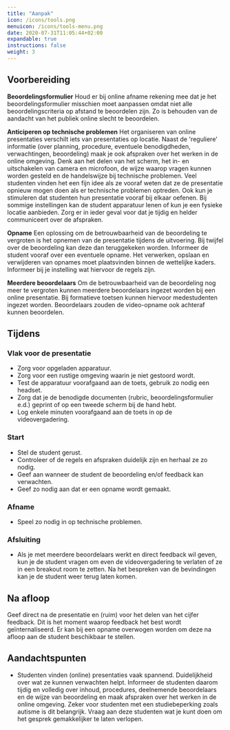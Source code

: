 ```yaml
---
title: "Aanpak"
icon: /icons/tools.png
menuicon: /icons/tools-menu.png
date: 2020-07-31T11:05:44+02:00
expandable: true
instructions: false
weight: 3
---
```


## Voorbereiding

**Beoordelingsformulier** Houd er bij online afname rekening mee dat je het beoordelingsformulier misschien moet aanpassen omdat niet alle beoordelingscriteria op afstand te beoordelen zijn. Zo is behouden van de aandacht van het publiek online slecht te beoordelen.

**Anticiperen op technische problemen** Het organiseren van online presentaties verschilt iets van presentaties op locatie. Naast de 'reguliere' informatie (over planning, procedure, eventuele benodigdheden, verwachtingen, beoordeling) maak je ook afspraken over het werken in de online omgeving. Denk aan het delen van het scherm, het in- en uitschakelen van camera en microfoon, de wijze waarop vragen kunnen worden gesteld en de handelswijze bij technische problemen. Veel studenten vinden het een fijn idee als ze vooraf weten dat ze de presentatie opnieuw mogen doen als er technische problemen optreden. Ook kun je stimuleren dat studenten hun presentatie vooraf bij elkaar oefenen. Bij sommige instellingen kan de student apparatuur lenen of kun je een fysieke locatie aanbieden. Zorg er in ieder geval voor dat je tijdig en helder communiceert over de afspraken. 

**Opname** Een oplossing om de betrouwbaarheid van de beoordeling te vergroten is het opnemen van de presentatie tijdens de uitvoering. Bij twijfel over de beoordeling kan deze dan teruggekeken worden. Informeer de student vooraf over een eventuele opname. Het verwerken, opslaan en verwijderen van opnames moet plaatsvinden binnen de wettelijke kaders. Informeer bij je instelling wat hiervoor de regels zijn. 

**Meerdere beoordelaars** Om de betrouwbaarheid van de beoordeling nog meer te vergroten kunnen meerdere beoordelaars ingezet worden bij een online presentatie. Bij formatieve toetsen kunnen hiervoor medestudenten ingezet worden. Beoordelaars zouden de video-opname ook achteraf kunnen beoordelen.

## Tijdens   

### Vlak voor de presentatie

*	Zorg voor opgeladen apparatuur.  
*	Zorg voor een rustige omgeving waarin je niet gestoord wordt.   
*	Test de apparatuur voorafgaand aan de toets, gebruik zo nodig een headset. 
*	Zorg dat je de benodigde documenten (rubric, beoordelingsformulier e.d.) geprint of op een tweede scherm bij de hand hebt.  
*	Log enkele minuten voorafgaand aan de toets in op de videovergadering.  

### Start

*	Stel de student gerust.  
*	Controleer of de regels en afspraken duidelijk zijn en herhaal ze zo nodig. 
*	Geef aan wanneer de student de beoordeling en/of feedback kan verwachten.  
*	Geef zo nodig aan dat er een opname wordt gemaakt. 

### Afname

*	Speel zo nodig in op technische problemen.

### Afsluiting

*	Als je met meerdere beoordelaars werkt en direct feedback wil geven, kun je de student vragen om even de videovergadering te verlaten of ze in een breakout room te zetten. Na het bespreken van de bevindingen kan je de student weer terug laten komen.

## Na afloop

Geef direct na de presentatie en (ruim) voor het delen van het cijfer feedback. Dit is het moment waarop feedback het best wordt geïnternaliseerd. Er kan bij een opname overwogen worden om deze na afloop aan de student beschikbaar te stellen.

## Aandachtspunten

*	Studenten vinden (online) presentaties vaak spannend. Duidelijkheid over wat ze kunnen verwachten helpt. Informeer de studenten daarom tijdig en volledig over inhoud, procedures, deelnemende beoordelaars en de wijze van beoordeling en maak afspraken over het werken in de online omgeving. Zeker voor studenten met een studiebeperking zoals autisme is dit belangrijk. Vraag aan deze studenten wat je kunt doen om het gesprek gemakkelijker te laten verlopen. 
